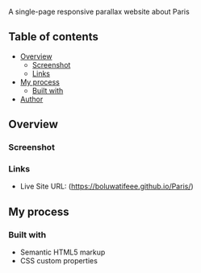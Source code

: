 A single-page responsive parallax website about Paris
## Table of contents

- [Overview](#overview)
  - [Screenshot](#screenshot)
  - [Links](#links)
- [My process](#my-process)
  - [Built with](#built-with)
- [Author](#author)


## Overview

### Screenshot





### Links

- Live Site URL: (https://boluwatifeee.github.io/Paris/)

## My process

### Built with

- Semantic HTML5 markup
- CSS custom properties

